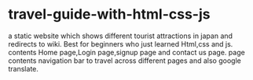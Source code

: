 # travel-guide-with-html-css-js
a static website which shows different tourist attractions in japan and redirects to wiki. Best for beginners who just learned Html,css and js.
contents Home page,Login page,signup page and contact us page.
page contents navigation bar to travel across different pages and also google translate.
